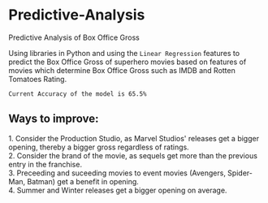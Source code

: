 # Predictive-Analysis

Predictive Analysis of Box Office Gross

Using libraries in Python and using the `Linear Regression` features to predict the Box Office Gross of superhero movies based on features of movies which determine Box Office Gross such as IMDB and Rotten Tomatoes Rating.
```shell
Current Accuracy of the model is 65.5%
```

<h2>Ways to improve:</h2>
1. Consider the Production Studio, as Marvel Studios' releases get a bigger opening, thereby a bigger gross regardless of ratings.<br>
2. Consider the brand of the movie, as sequels get more than the previous entry in the franchise.<br>
3. Preceeding and suceeding movies to event movies (Avengers, Spider-Man, Batman) get a benefit in opening.<br>
4. Summer and Winter releases get a bigger opening on average.<br>
